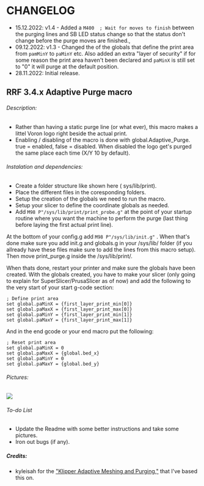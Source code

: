 # CHANGELOG
- 15.12.2022: v1.4 - Added a `M400  ; Wait for moves to finish` between the purging lines and SB LED status change so that the status don't change before the purge moves are finished.,
- 09.12.2022: v1.3 - Changed the of the globals that define the print area from `pamMinY` to `paMinY` etc. Also added an extra "layer of security" if for some reason the print area haven't been declared and `paMinX`  is still set to "0" it will purge at the default position. 
- 28.11.2022: Initial release.

## RRF 3.4.x Adaptive Purge macro

###### Description:
- Rather than having a static purge line (or what ever), this macro makes a littel Voron logo right beside the actual print. 
- Enabling / disabling of the macro is done with global.Adaptive_Purge. true = enabled, false = disabled. When disabled the logo get's purged the same place each time (X/Y 10 by default).

###### Instalation and dependencies:
- Create a folder structure like shown here ( sys/lib/print).
- Place the different files in the coresponding folders.
- Setup the creation of the globals we need to run the macro.
- Setup your slicer to define the coordinate globals as needed.
- Add `M98 P"/sys/lib/print/print_probe.g"` at the point of your startup routine where you want the machine to perform the purge (last thing before laying the first actual print line). 

At the bottom of your config.g add `M98 P"/sys/lib/init.g"` . 
When that's done make sure you add init.g and globals.g in your /sys/lib/ folder (if you allready have these files make sure to add the lines from this macro setup).
Then move print_purge.g inside the /sys/lib/print/.

When thats done, restart your printer and make sure the globals have been created.
With the globals created, you have to make your slicer (only going to explain for SuperSlicer/PrusaSlicer as of now) and add the following to the very start of your start g-code section:
```
; Define print area
set global.paMinX = {first_layer_print_min[0]}
set global.paMaxX = {first_layer_print_max[0]}
set global.paMinY = {first_layer_print_min[1]}
set global.paMaxY = {first_layer_print_max[1]}
```

And in the end gcode or your end macro put the following:
```
; Reset print area
set global.paMinX = 0
set global.paMaxX = {global.bed_x}
set global.paMinY = 0
set global.paMaxY = {global.bed_y}
```

###### Pictures:
![](./pics/1.png)

###### To-do List
- Update the Readme with some better instructions and take some pictures.
- Iron out bugs (if any).

##### Credits:
- kyleisah for the ["Klipper Adaptive Meshing and Purging,"](https://github.com/kyleisah/Klipper-Adaptive-Meshing-Purging) that I've based this on.
